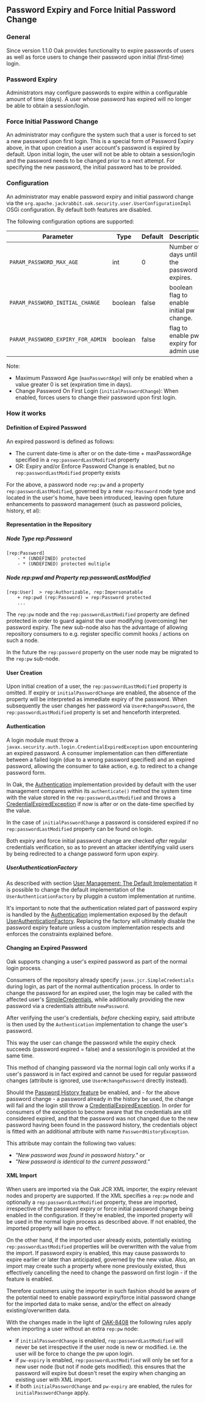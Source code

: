 <!--
   Licensed to the Apache Software Foundation (ASF) under one or more
   contributor license agreements.  See the NOTICE file distributed with
   this work for additional information regarding copyright ownership.
   The ASF licenses this file to You under the Apache License, Version 2.0
   (the "License"); you may not use this file except in compliance with
   the License.  You may obtain a copy of the License at

       http://www.apache.org/licenses/LICENSE-2.0

   Unless required by applicable law or agreed to in writing, software
   distributed under the License is distributed on an "AS IS" BASIS,
   WITHOUT WARRANTIES OR CONDITIONS OF ANY KIND, either express or implied.
   See the License for the specific language governing permissions and
   limitations under the License.
-->

Password Expiry and Force Initial Password Change
--------------------------------------------------------------------------------

### General

Since version 1.1.0 Oak provides functionality to expire passwords of users as 
well as force users to change their password upon initial (first-time) login.

### Password Expiry

Administrators may configure passwords to expire within a configurable 
amount of time (days). A user whose password has expired will no longer
be able to obtain a session/login.

### Force Initial Password Change

An administrator may configure the system such that a user is forced to
set a new password upon first login. This is a special form of Password 
Expiry above, in that upon creation a user account's password 
is expired by default. Upon initial login, the user will not be able
to obtain a session/login and the password needs to be changed prior
to a next attempt. For specifying the new password, the initial password 
has to be provided.

<a name="configuration"></a>
### Configuration

An administrator may enable password expiry and initial password change 
via the `org.apache.jackrabbit.oak.security.user.UserConfigurationImpl`
OSGi configuration. By default both features are disabled.

The following configuration options are supported:

| Parameter                         | Type    | Default  | Description                                |
|-----------------------------------|---------|----------|--------------------------------------------|
| `PARAM_PASSWORD_MAX_AGE`          | int     | 0        | Number of days until the password expires. |
| `PARAM_PASSWORD_INITIAL_CHANGE`   | boolean | false    | boolean flag to enable initial pw change.  |
| `PARAM_PASSWORD_EXPIRY_FOR_ADMIN` | boolean | false    | flag to enable pw expiry for admin user.   |

Note:

- Maximum Password Age (`maxPasswordAge`) will only be enabled when a value greater 0 is set (expiration time in days).
- Change Password On First Login (`initialPasswordChange`): When enabled, forces users to change their password upon first login.

<a name="how"></a>
### How it works

#### Definition of Expired Password

An expired password is defined as follows:

- The current date-time is after or on the date-time + maxPasswordAge 
  specified in a `rep:passwordLastModified` property
- OR: Expiry and/or Enforce Password Change is enabled, but no
  `rep:passwordLastModified` property exists

For the above, a password node `rep:pw` and a property `rep:passwordLastModified`,
governed by a new `rep:Password` node type and located in the user's home, have 
been introduced, leaving open future enhancements to password management 
(such as password policies, history, et al):

#### Representation in the Repository

##### Node Type rep:Password

    [rep:Password]
        - * (UNDEFINED) protected
        - * (UNDEFINED) protected multiple

##### Node rep:pwd and Property rep:passwordLastModified

    [rep:User]  > rep:Authorizable, rep:Impersonatable
        + rep:pwd (rep:Password) = rep:Password protected
        ...
        
The `rep:pw` node and the `rep:passwordLastModified` property are defined
protected in order to guard against the user modifying (overcoming) her 
password expiry. The new sub-node also has the advantage of allowing repository 
consumers to e.g. register specific commit hooks / actions on such a node.

In the future the `rep:password` property on the user node may be migrated 
to the `rep:pw` sub-node.

#### User Creation

Upon initial creation of a user, the `rep:passwordLastModified` property is
omitted. If expiry or `initialPasswordChange` are enabled, the absence of the
property will be interpreted as immediate expiry of the password. When
subsequently the user changes her password via `User#changePassword`, the
`rep:passwordLastModified` property is set and henceforth interpreted.

#### Authentication 

A login module must throw a `javax.security.auth.login.CredentialExpiredException`
upon encountering an expired password. A consumer implementation can then 
differentiate between a failed login (due to a wrong password specified) and an
expired password, allowing the consumer to take action, e.g. to redirect to a
change password form.

In Oak, the [Authentication] implementation provided by default with the user
management compares within its `authenticate()` method the system time with the value
stored in the `rep:passwordLastModified` and throws a [CredentialExpiredException]
if now is after or on the date-time specified by the value.

In the case of `initialPasswordChange` a password is considered expired if no
`rep:passwordLastModified` property can be found on login.

Both expiry and force initial password change are checked *after* regular 
credentials verification, so as to prevent an attacker identifying valid users
by being redirected to a change password form upon expiry.

##### UserAuthenticationFactory

As described with section [User Management: The Default Implementation](default.html#pluggability) 
it is possible to change the default implementation of the `UserAuthenticationFactory`
by pluggin a custom implementation at runtime.

It's important to note that the authentication related part of password expiry is 
handled by the [Authentication] implementation exposed by the default [UserAuthenticationFactory]. 
Replacing the factory will ultimately disable the password expiry feature
unless a custom implementation respects and enforces the constraints explained
before.

#### Changing an Expired Password

Oak supports changing a user's expired password as part of the normal login
process.

Consumers of the repository already specify `javax.jcr.SimpleCredentials` during
login, as part of the normal authentication process. In order to change the
password for an expired user, the login may be called with the affected user's
[SimpleCredentials], while additionally providing the new password
via a credentials attribute `newPassword`.

After verifying the user's credentials, *before* checking expiry, said attribute
is then used by the `Authentication` implementation to change the user's password.

This way the user can change the password while the expiry check succeeds
(password expired = false) and a session/login is provided at the same time.

This method of changing password via the normal login call only works if a
user's password is in fact expired and cannot be used for regular password
changes (attribute is ignored, use `User#changePassword` directly instead).

Should the [Password History feature](history.html) be enabled, and - for the
above password change - a password already in the history be used, the change
will fail and the login still throw a [CredentialExpiredException]. In order
for consumers of the exception to become aware that the credentials are
still considered expired, and that the password was not changed due to the 
new password having been found in the password history, the credentials object
is fitted with an additional attribute with name `PasswordHistoryException`.

This attribute may contain the following two values:

- _"New password was found in password history."_ or 
- _"New password is identical to the current password."_

#### XML Import

When users are imported via the Oak JCR XML importer, the expiry relevant
nodes and property are supported. If the XML specifies a `rep:pw` node and
optionally a `rep:passwordLastModified` property, these are imported, irrespective
of the password expiry or force initial password change being enabled in the
configuration. If they're enabled, the imported property will be used in the
normal login process as described above. If not enabled, the imported property
will have no effect.

On the other hand, if the imported user already exists, potentially existing 
`rep:passwordLastModified` properties will be overwritten with the value from
the import. If password expiry is enabled, this may cause passwords to expire
earlier or later than anticipated, governed by the new value. Also, an import
may create such a property where none previously existed, thus effectively
cancelling the need to change the password on first login - if the feature
is enabled.

Therefore customers using the importer in such fashion should be aware of the
potential need to enable password expiry/force initial password change for the
imported data to make sense, and/or the effect on already existing/overwritten
data.

With the changes made in the light of [OAK-8408](https://issues.apache.org/jira/browse/OAK-8408) 
the following rules apply when importing a user without an extra `rep:pw` node:

- if `initialPasswordChange` is enabled, `rep:passwordLastModified` will never be set irrespective if the user node is 
  new or modified. i.e. the user will be force to change the pw upon login.
- if `pw-expiry` is enabled, `rep:passwordLastModified` will only be set for a new user node (but not if node gets modified).
  this ensures that the password will expire but doesn't reset the expiry when changing an existing user with XML import.
- if both `initialPasswordChange` and `pw-expiry` are enabled, the rules for `initialPasswordChange` apply.

<!-- hidden references -->
[SimpleCredentials]: https://docs.adobe.com/docs/en/spec/javax.jcr/javadocs/jcr-2.0/javax/jcr/SimpleCredentials.html
[CredentialExpiredException]: https://docs.oracle.com/javase/7/docs/api/javax/security/auth/login/CredentialExpiredException.html
[UserAuthenticationFactory]: /oak/docs/apidocs/org/apache/jackrabbit/oak/spi/security/user/UserAuthenticationFactory.html
[Authentication]: /oak/docs/apidocs/org/apache/jackrabbit/oak/spi/security/authentication/Authentication.html
